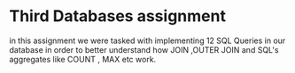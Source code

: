 # Third Databases assignment
in this assignment we were tasked with implementing 12 SQL Queries in our database in order to better understand how JOIN ,OUTER JOIN and SQL's aggregates like COUNT , MAX etc work.  
